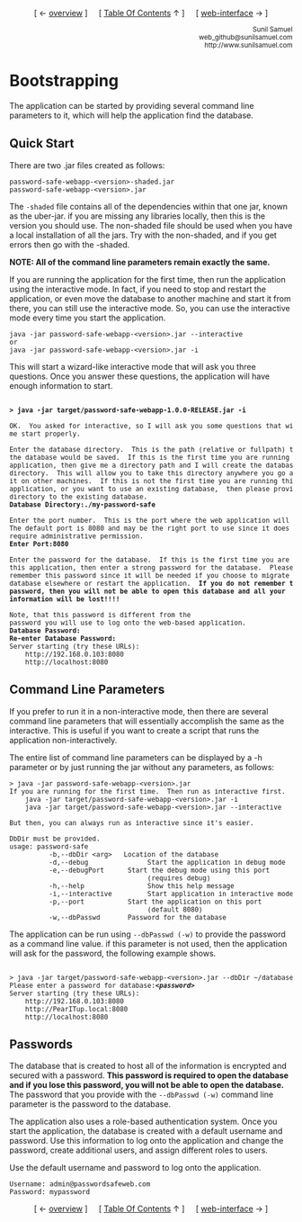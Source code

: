<!--autoheader--><p align='center'>[ &larr; <a href='/documentation/01.%20Overview.md#overview'>overview</a> ]&nbsp;&nbsp;&nbsp;&nbsp;&nbsp;[ <a href='/Readme.md'>Table Of Contents</a> &uarr; ]&nbsp;&nbsp;&nbsp;&nbsp;&nbsp;[ <a href='/documentation/03.%20Web%20Interface.md#web-interface'>web-interface</a> &rarr; ]</p><!--/autoheader-->
<p align='right'>
<small>Sunil Samuel<br>
web_github@sunilsamuel.com<br>
http://www.sunilsamuel.com
</small>
</p>

# Bootstrapping

The application can be started by providing several command line parameters to it, which will help the application find the database.

## Quick Start

There are two .jar files created as follows:
```
password-safe-webapp-<version>-shaded.jar
password-safe-webapp-<version>.jar
```

The `-shaded` file contains all of the dependencies within that one jar, known as the uber-jar.  if you are missing any libraries locally, then this is the version you should use.  The non-shaded file should be used when you have a local installation of all the jars.  Try with the non-shaded, and if you get errors then go with the -shaded.  

**NOTE: All of the command line parameters remain exactly the same.**

If you are running the application for the first time, then run the application using the interactive mode.  In fact, if you need to stop and restart the application, or even move the database to another machine and start it from there, you can still use the interactive mode.  So, you can use the interactive mode every time you start the application.

```
java -jar password-safe-webapp-<version>.jar --interactive
or
java -jar password-safe-webapp-<version>.jar -i
```

This will start a wizard-like interactive mode that will ask you three questions.  Once you answer these questions, the application will have enough information to start.
<pre><small>
<b>&gt; java -jar target/password-safe-webapp-1.0.0-RELEASE.jar -i</b>

OK.  You asked for interactive, so I will ask you some questions that will help
me start properly.

Enter the database directory.  This is the path (relative or fullpath) to where
the database would be saved.  If this is the first time you are running this
application, then give me a directory path and I will create the database
directory.  This will allow you to take this directory anywhere you go and use
it on other machines.  If this is not the first time you are running this
application, or you want to use an existing database,  then please provide the
directory to the existing database.
<b>Database Directory:./my-password-safe</b>

Enter the port number.  This is the port where the web application will run.
The default port is 8080 and may be the right port to use since it does not
require administrative permission.
<b>Enter Port:8080</b>

Enter the password for the database.  If this is the first time you are running
this application, then enter a strong password for the database.  Please
remember this password since it will be needed if you choose to migrate this
database elsewhere or restart the application.  <b>If you do not remember this
password, then you will not be able to open this database and all your
information will be lost!!!!</b>

Note, that this password is different from the
password you will use to log onto the web-based application.
<b>Database Password:
Re-enter Database Password:</b>
Server starting (try these URLs):
	http://192.168.0.103:8080
	http://localhost:8080
</small></pre>

## Command Line Parameters

If you prefer to run it in a non-interactive mode, then there are several command line parameters that will essentially accomplish the same as the interactive.  This is useful if you want to create a script that runs the application non-interactively.

The entire list of command line parameters can be displayed by a -h parameter or by just running the jar without any parameters, as follows:

<pre>
<small>&gt; java -jar password-safe-webapp-&lt;version&gt;.jar
If you are running for the first time.  Then run as interactive first.
	java -jar target/password-safe-webapp-&lt;version&gt;.jar -i
	java -jar target/password-safe-webapp-&lt;version&gt;.jar --interactive

But then, you can always run as interactive since it's easier.

DbDir must be provided.
usage: password-safe
          -b,--dbDir &lt;arg&gt;   Location of the database
          -d,--debug               Start the application in debug mode
          -e,--debugPort <arg>     Start the debug mode using this port
                                   (requires debug)
          -h,--help                Show this help message
          -i,--interactive         Start application in interactive mode
          -p,--port <arg>          Start the application on this port
                                   (default 8080)
          -w,--dbPasswd <arg>      Password for the database
</small></pre>

The application can be run using `--dbPasswd (-w)` to provide the password as a command line value.  if this parameter is not used, then the application will ask for the password, the following example shows.

<pre><small>
&gt; java -jar target/password-safe-webapp-&lt;version&gt;.jar --dbDir ~/databases/newdb
Please enter a password for database:<i><b>&lt;password&gt;</b></i>
Server starting (try these URLs):
	http://192.168.0.103:8080
	http://PearITup.local:8080
	http://localhost:8080
</small></pre>

## Passwords

The database that is created to host all of the information is encrypted and secured with a password.  **This password is required to open the database and if you lose this password, you will not be able to open the database.**  The password that you provide with the `--dbPasswd (-w)` command line parameter is the password to the database.

The application also uses a role-based authentication system.  Once you start the application, the database is created with a default username and password.  Use this information to log onto the application and change the password, create additional users, and assign different roles to users.

Use the default username and password to log onto the application.

```
Username: admin@passwordsafeweb.com
Password: mypassword
```
<!--autoheader--><p align='center'>[ &larr; <a href='/documentation/01.%20Overview.md#overview'>overview</a> ]&nbsp;&nbsp;&nbsp;&nbsp;&nbsp;[ <a href='/Readme.md'>Table Of Contents</a> &uarr; ]&nbsp;&nbsp;&nbsp;&nbsp;&nbsp;[ <a href='/documentation/03.%20Web%20Interface.md#web-interface'>web-interface</a> &rarr; ]</p><!--/autoheader-->